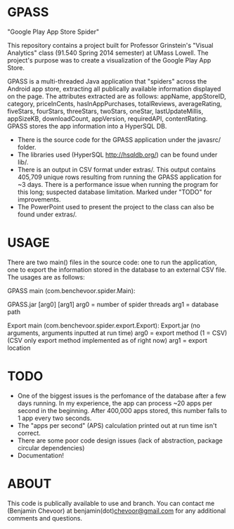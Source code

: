 GPASS
=====

"Google Play App Store Spider"

This repository contains a project built for Professor Grinstein's "Visual Analytics" class (91.540 Spring 2014 semester) at UMass Lowell. The project's purpose was to create a visualization of the Google Play App Store. 

GPASS is a multi-threaded Java application that "spiders" across the Android app store, extracting all publically available information displayed on the page. The attributes extracted are as follows: appName, appStoreID, category, priceInCents, hasInAppPurchases, totalReviews, averageRating, fiveStars, fourStars, threeStars, twoStars, oneStar, lastUpdateMillis, appSizeKB, downloadCount, appVersion, requiredAPI, contentRating. GPASS stores the app information into a HyperSQL DB.

 - There is the source code for the GPASS application under the javasrc/ folder. 
 - The libraries used (HyperSQL http://hsqldb.org/) can be found under lib/. 
 - There is an output in CSV format under extras/. This output contains 405,709 unique rows resulting from running the GPASS application for ~3 days. There is a performance issue when running the program for this long; suspected database limitation. Marked under "TODO" for improvements.
 - The PowerPoint used to present the project to the class can also be found under extras/.



USAGE
=====

There are two main() files in the source code: one to run the application, one to export the information stored in the database to an external CSV file. The usages are as follows:

GPASS main (com.benchevoor.spider.Main): 

GPASS.jar [arg0] [arg1]
arg0 = number of spider threads
arg1 = database path


Export main (com.benchevoor.spider.export.Export):
Export.jar (no arguments, arguments inputted at run time)
arg0 = export method (1 = CSV) (CSV only export method implemented as of right now)
arg1 = export location



TODO
=====

 - One of the biggest issues is the perfomance of the database after a few days running. In my experience, the app can process ~20 apps per second in the beginning. After 400,000 apps stored, this number falls to 1 app every two seconds.
 - The "apps per second" (APS) calculation printed out at run time isn't correct.
 - There are some poor code design issues (lack of abstraction, package circular dependencies)
 - Documentation!
 


ABOUT
=====

This code is publically available to use and branch. You can contact me (Benjamin Chevoor) at benjamin(dot)chevoor@gmail.com for any additional comments and questions.

